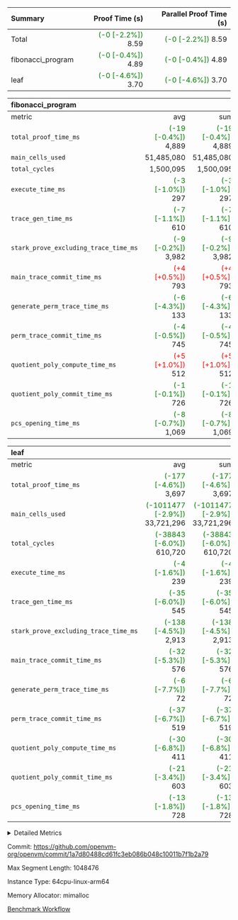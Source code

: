 | Summary | Proof Time (s) | Parallel Proof Time (s) |
|:---|---:|---:|
| Total | <span style='color: green'>(-0 [-2.2%])</span> 8.59 | <span style='color: green'>(-0 [-2.2%])</span> 8.59 |
| fibonacci_program | <span style='color: green'>(-0 [-0.4%])</span> 4.89 | <span style='color: green'>(-0 [-0.4%])</span> 4.89 |
| leaf | <span style='color: green'>(-0 [-4.6%])</span> 3.70 | <span style='color: green'>(-0 [-4.6%])</span> 3.70 |


| fibonacci_program |||||
|:---|---:|---:|---:|---:|
|metric|avg|sum|max|min|
| `total_proof_time_ms ` | <span style='color: green'>(-19 [-0.4%])</span> 4,889 | <span style='color: green'>(-19 [-0.4%])</span> 4,889 | <span style='color: green'>(-19 [-0.4%])</span> 4,889 | <span style='color: green'>(-19 [-0.4%])</span> 4,889 |
| `main_cells_used     ` |  51,485,080 |  51,485,080 |  51,485,080 |  51,485,080 |
| `total_cycles        ` |  1,500,095 |  1,500,095 |  1,500,095 |  1,500,095 |
| `execute_time_ms     ` | <span style='color: green'>(-3 [-1.0%])</span> 297 | <span style='color: green'>(-3 [-1.0%])</span> 297 | <span style='color: green'>(-3 [-1.0%])</span> 297 | <span style='color: green'>(-3 [-1.0%])</span> 297 |
| `trace_gen_time_ms   ` | <span style='color: green'>(-7 [-1.1%])</span> 610 | <span style='color: green'>(-7 [-1.1%])</span> 610 | <span style='color: green'>(-7 [-1.1%])</span> 610 | <span style='color: green'>(-7 [-1.1%])</span> 610 |
| `stark_prove_excluding_trace_time_ms` | <span style='color: green'>(-9 [-0.2%])</span> 3,982 | <span style='color: green'>(-9 [-0.2%])</span> 3,982 | <span style='color: green'>(-9 [-0.2%])</span> 3,982 | <span style='color: green'>(-9 [-0.2%])</span> 3,982 |
| `main_trace_commit_time_ms` | <span style='color: red'>(+4 [+0.5%])</span> 793 | <span style='color: red'>(+4 [+0.5%])</span> 793 | <span style='color: red'>(+4 [+0.5%])</span> 793 | <span style='color: red'>(+4 [+0.5%])</span> 793 |
| `generate_perm_trace_time_ms` | <span style='color: green'>(-6 [-4.3%])</span> 133 | <span style='color: green'>(-6 [-4.3%])</span> 133 | <span style='color: green'>(-6 [-4.3%])</span> 133 | <span style='color: green'>(-6 [-4.3%])</span> 133 |
| `perm_trace_commit_time_ms` | <span style='color: green'>(-4 [-0.5%])</span> 745 | <span style='color: green'>(-4 [-0.5%])</span> 745 | <span style='color: green'>(-4 [-0.5%])</span> 745 | <span style='color: green'>(-4 [-0.5%])</span> 745 |
| `quotient_poly_compute_time_ms` | <span style='color: red'>(+5 [+1.0%])</span> 512 | <span style='color: red'>(+5 [+1.0%])</span> 512 | <span style='color: red'>(+5 [+1.0%])</span> 512 | <span style='color: red'>(+5 [+1.0%])</span> 512 |
| `quotient_poly_commit_time_ms` | <span style='color: green'>(-1 [-0.1%])</span> 726 | <span style='color: green'>(-1 [-0.1%])</span> 726 | <span style='color: green'>(-1 [-0.1%])</span> 726 | <span style='color: green'>(-1 [-0.1%])</span> 726 |
| `pcs_opening_time_ms ` | <span style='color: green'>(-8 [-0.7%])</span> 1,069 | <span style='color: green'>(-8 [-0.7%])</span> 1,069 | <span style='color: green'>(-8 [-0.7%])</span> 1,069 | <span style='color: green'>(-8 [-0.7%])</span> 1,069 |

| leaf |||||
|:---|---:|---:|---:|---:|
|metric|avg|sum|max|min|
| `total_proof_time_ms ` | <span style='color: green'>(-177 [-4.6%])</span> 3,697 | <span style='color: green'>(-177 [-4.6%])</span> 3,697 | <span style='color: green'>(-177 [-4.6%])</span> 3,697 | <span style='color: green'>(-177 [-4.6%])</span> 3,697 |
| `main_cells_used     ` | <span style='color: green'>(-1011477 [-2.9%])</span> 33,721,296 | <span style='color: green'>(-1011477 [-2.9%])</span> 33,721,296 | <span style='color: green'>(-1011477 [-2.9%])</span> 33,721,296 | <span style='color: green'>(-1011477 [-2.9%])</span> 33,721,296 |
| `total_cycles        ` | <span style='color: green'>(-38843 [-6.0%])</span> 610,720 | <span style='color: green'>(-38843 [-6.0%])</span> 610,720 | <span style='color: green'>(-38843 [-6.0%])</span> 610,720 | <span style='color: green'>(-38843 [-6.0%])</span> 610,720 |
| `execute_time_ms     ` | <span style='color: green'>(-4 [-1.6%])</span> 239 | <span style='color: green'>(-4 [-1.6%])</span> 239 | <span style='color: green'>(-4 [-1.6%])</span> 239 | <span style='color: green'>(-4 [-1.6%])</span> 239 |
| `trace_gen_time_ms   ` | <span style='color: green'>(-35 [-6.0%])</span> 545 | <span style='color: green'>(-35 [-6.0%])</span> 545 | <span style='color: green'>(-35 [-6.0%])</span> 545 | <span style='color: green'>(-35 [-6.0%])</span> 545 |
| `stark_prove_excluding_trace_time_ms` | <span style='color: green'>(-138 [-4.5%])</span> 2,913 | <span style='color: green'>(-138 [-4.5%])</span> 2,913 | <span style='color: green'>(-138 [-4.5%])</span> 2,913 | <span style='color: green'>(-138 [-4.5%])</span> 2,913 |
| `main_trace_commit_time_ms` | <span style='color: green'>(-32 [-5.3%])</span> 576 | <span style='color: green'>(-32 [-5.3%])</span> 576 | <span style='color: green'>(-32 [-5.3%])</span> 576 | <span style='color: green'>(-32 [-5.3%])</span> 576 |
| `generate_perm_trace_time_ms` | <span style='color: green'>(-6 [-7.7%])</span> 72 | <span style='color: green'>(-6 [-7.7%])</span> 72 | <span style='color: green'>(-6 [-7.7%])</span> 72 | <span style='color: green'>(-6 [-7.7%])</span> 72 |
| `perm_trace_commit_time_ms` | <span style='color: green'>(-37 [-6.7%])</span> 519 | <span style='color: green'>(-37 [-6.7%])</span> 519 | <span style='color: green'>(-37 [-6.7%])</span> 519 | <span style='color: green'>(-37 [-6.7%])</span> 519 |
| `quotient_poly_compute_time_ms` | <span style='color: green'>(-30 [-6.8%])</span> 411 | <span style='color: green'>(-30 [-6.8%])</span> 411 | <span style='color: green'>(-30 [-6.8%])</span> 411 | <span style='color: green'>(-30 [-6.8%])</span> 411 |
| `quotient_poly_commit_time_ms` | <span style='color: green'>(-21 [-3.4%])</span> 603 | <span style='color: green'>(-21 [-3.4%])</span> 603 | <span style='color: green'>(-21 [-3.4%])</span> 603 | <span style='color: green'>(-21 [-3.4%])</span> 603 |
| `pcs_opening_time_ms ` | <span style='color: green'>(-13 [-1.8%])</span> 728 | <span style='color: green'>(-13 [-1.8%])</span> 728 | <span style='color: green'>(-13 [-1.8%])</span> 728 | <span style='color: green'>(-13 [-1.8%])</span> 728 |



<details>
<summary>Detailed Metrics</summary>

| group | num_segments | keygen_time_ms | commit_exe_time_ms |
| --- | --- | --- | --- |
| fibonacci_program | 1 | 399 | 5 | 

| group | air_name | quotient_deg | interactions | constraints |
| --- | --- | --- | --- | --- |
| fibonacci_program | AccessAdapterAir<16> | 4 | 5 | 11 | 
| fibonacci_program | AccessAdapterAir<2> | 4 | 5 | 11 | 
| fibonacci_program | AccessAdapterAir<32> | 4 | 5 | 11 | 
| fibonacci_program | AccessAdapterAir<4> | 4 | 5 | 11 | 
| fibonacci_program | AccessAdapterAir<64> | 4 | 5 | 11 | 
| fibonacci_program | AccessAdapterAir<8> | 4 | 5 | 11 | 
| fibonacci_program | BitwiseOperationLookupAir<8> | 2 | 2 | 4 | 
| fibonacci_program | MemoryMerkleAir<8> | 4 | 4 | 38 | 
| fibonacci_program | PersistentBoundaryAir<8> | 4 | 3 | 5 | 
| fibonacci_program | PhantomAir | 4 | 3 | 4 | 
| fibonacci_program | Poseidon2PeripheryAir<BabyBearParameters>, 1> | 2 | 1 | 286 | 
| fibonacci_program | ProgramAir | 1 | 1 | 4 | 
| fibonacci_program | RangeTupleCheckerAir<2> | 1 | 1 | 4 | 
| fibonacci_program | Rv32HintStoreAir | 4 | 19 | 21 | 
| fibonacci_program | VariableRangeCheckerAir | 1 | 1 | 4 | 
| fibonacci_program | VmAirWrapper<Rv32BaseAluAdapterAir, BaseAluCoreAir<4, 8> | 4 | 19 | 30 | 
| fibonacci_program | VmAirWrapper<Rv32BaseAluAdapterAir, LessThanCoreAir<4, 8> | 4 | 17 | 35 | 
| fibonacci_program | VmAirWrapper<Rv32BaseAluAdapterAir, ShiftCoreAir<4, 8> | 4 | 23 | 84 | 
| fibonacci_program | VmAirWrapper<Rv32BranchAdapterAir, BranchEqualCoreAir<4> | 4 | 11 | 17 | 
| fibonacci_program | VmAirWrapper<Rv32BranchAdapterAir, BranchLessThanCoreAir<4, 8> | 4 | 13 | 32 | 
| fibonacci_program | VmAirWrapper<Rv32CondRdWriteAdapterAir, Rv32JalLuiCoreAir> | 4 | 10 | 15 | 
| fibonacci_program | VmAirWrapper<Rv32JalrAdapterAir, Rv32JalrCoreAir> | 4 | 16 | 16 | 
| fibonacci_program | VmAirWrapper<Rv32LoadStoreAdapterAir, LoadSignExtendCoreAir<4, 8> | 4 | 18 | 21 | 
| fibonacci_program | VmAirWrapper<Rv32LoadStoreAdapterAir, LoadStoreCoreAir<4> | 4 | 17 | 27 | 
| fibonacci_program | VmAirWrapper<Rv32MultAdapterAir, DivRemCoreAir<4, 8> | 4 | 25 | 72 | 
| fibonacci_program | VmAirWrapper<Rv32MultAdapterAir, MulHCoreAir<4, 8> | 4 | 24 | 23 | 
| fibonacci_program | VmAirWrapper<Rv32MultAdapterAir, MultiplicationCoreAir<4, 8> | 4 | 19 | 13 | 
| fibonacci_program | VmAirWrapper<Rv32RdWriteAdapterAir, Rv32AuipcCoreAir> | 4 | 11 | 12 | 
| fibonacci_program | VmConnectorAir | 4 | 3 | 8 | 
| leaf | AccessAdapterAir<2> | 4 | 5 | 11 | 
| leaf | AccessAdapterAir<4> | 4 | 5 | 11 | 
| leaf | AccessAdapterAir<8> | 4 | 5 | 11 | 
| leaf | FriReducedOpeningAir | 4 | 39 | 60 | 
| leaf | NativePoseidon2Air<BabyBearParameters>, 1> | 4 | 136 | 530 | 
| leaf | PhantomAir | 4 | 3 | 4 | 
| leaf | ProgramAir | 1 | 1 | 4 | 
| leaf | VariableRangeCheckerAir | 1 | 1 | 4 | 
| leaf | VmAirWrapper<AluNativeAdapterAir, FieldArithmeticCoreAir> | 4 | 15 | 23 | 
| leaf | VmAirWrapper<BranchNativeAdapterAir, BranchEqualCoreAir<1> | 4 | 11 | 22 | 
| leaf | VmAirWrapper<JalNativeAdapterAir, JalCoreAir> | 4 | 7 | 6 | 
| leaf | VmAirWrapper<NativeAdapterAir<2, 0>, PublicValuesCoreAir> | 4 | 11 | 23 | 
| leaf | VmAirWrapper<NativeLoadStoreAdapterAir<1>, NativeLoadStoreCoreAir<1> | 4 | 15 | 16 | 
| leaf | VmAirWrapper<NativeLoadStoreAdapterAir<4>, NativeLoadStoreCoreAir<4> | 4 | 15 | 16 | 
| leaf | VmAirWrapper<NativeVectorizedAdapterAir<4>, FieldExtensionCoreAir> | 4 | 15 | 23 | 
| leaf | VmConnectorAir | 4 | 3 | 8 | 
| leaf | VolatileBoundaryAir | 4 | 4 | 16 | 

| group | air_name | idx | rows | prep_cols | perm_cols | main_cols | cells |
| --- | --- | --- | --- | --- | --- | --- | --- |
| leaf | AccessAdapterAir<2> | 0 | 262,144 |  | 12 | 11 | 6,029,312 | 
| leaf | AccessAdapterAir<4> | 0 | 131,072 |  | 12 | 13 | 3,276,800 | 
| leaf | AccessAdapterAir<8> | 0 | 512 |  | 12 | 17 | 14,848 | 
| leaf | FriReducedOpeningAir | 0 | 131,072 |  | 44 | 27 | 9,306,112 | 
| leaf | NativePoseidon2Air<BabyBearParameters>, 1> | 0 | 32,768 |  | 160 | 399 | 18,317,312 | 
| leaf | PhantomAir | 0 | 8,192 |  | 8 | 6 | 114,688 | 
| leaf | ProgramAir | 0 | 131,072 |  | 8 | 10 | 2,359,296 | 
| leaf | VariableRangeCheckerAir | 0 | 262,144 | 2 | 8 | 1 | 2,359,296 | 
| leaf | VmAirWrapper<AluNativeAdapterAir, FieldArithmeticCoreAir> | 0 | 524,288 |  | 20 | 29 | 25,690,112 | 
| leaf | VmAirWrapper<BranchNativeAdapterAir, BranchEqualCoreAir<1> | 0 | 65,536 |  | 16 | 23 | 2,555,904 | 
| leaf | VmAirWrapper<JalNativeAdapterAir, JalCoreAir> | 0 | 16,384 |  | 12 | 9 | 344,064 | 
| leaf | VmAirWrapper<NativeAdapterAir<2, 0>, PublicValuesCoreAir> | 0 | 64 |  | 16 | 23 | 2,496 | 
| leaf | VmAirWrapper<NativeLoadStoreAdapterAir<1>, NativeLoadStoreCoreAir<1> | 0 | 131,072 |  | 24 | 22 | 6,029,312 | 
| leaf | VmAirWrapper<NativeLoadStoreAdapterAir<4>, NativeLoadStoreCoreAir<4> | 0 | 65,536 |  | 24 | 31 | 3,604,480 | 
| leaf | VmAirWrapper<NativeVectorizedAdapterAir<4>, FieldExtensionCoreAir> | 0 | 65,536 |  | 20 | 38 | 3,801,088 | 
| leaf | VmConnectorAir | 0 | 2 | 1 | 8 | 4 | 24 | 
| leaf | VolatileBoundaryAir | 0 | 131,072 |  | 8 | 11 | 2,490,368 | 

| group | air_name | segment | rows | prep_cols | perm_cols | main_cols | cells |
| --- | --- | --- | --- | --- | --- | --- | --- |
| fibonacci_program | AccessAdapterAir<8> | 0 | 32 |  | 12 | 17 | 928 | 
| fibonacci_program | BitwiseOperationLookupAir<8> | 0 | 65,536 | 3 | 8 | 2 | 655,360 | 
| fibonacci_program | MemoryMerkleAir<8> | 0 | 256 |  | 12 | 32 | 11,264 | 
| fibonacci_program | PersistentBoundaryAir<8> | 0 | 32 |  | 8 | 20 | 896 | 
| fibonacci_program | PhantomAir | 0 | 2 |  | 8 | 6 | 28 | 
| fibonacci_program | Poseidon2PeripheryAir<BabyBearParameters>, 1> | 0 | 256 |  | 8 | 300 | 78,848 | 
| fibonacci_program | ProgramAir | 0 | 4,096 |  | 8 | 10 | 73,728 | 
| fibonacci_program | RangeTupleCheckerAir<2> | 0 | 524,288 | 2 | 8 | 1 | 4,718,592 | 
| fibonacci_program | Rv32HintStoreAir | 0 | 4 |  | 24 | 32 | 224 | 
| fibonacci_program | VariableRangeCheckerAir | 0 | 262,144 | 2 | 8 | 1 | 2,359,296 | 
| fibonacci_program | VmAirWrapper<Rv32BaseAluAdapterAir, BaseAluCoreAir<4, 8> | 0 | 1,048,576 |  | 28 | 36 | 67,108,864 | 
| fibonacci_program | VmAirWrapper<Rv32BaseAluAdapterAir, LessThanCoreAir<4, 8> | 0 | 524,288 |  | 24 | 37 | 31,981,568 | 
| fibonacci_program | VmAirWrapper<Rv32BranchAdapterAir, BranchEqualCoreAir<4> | 0 | 262,144 |  | 16 | 26 | 11,010,048 | 
| fibonacci_program | VmAirWrapper<Rv32BranchAdapterAir, BranchLessThanCoreAir<4, 8> | 0 | 4 |  | 20 | 32 | 208 | 
| fibonacci_program | VmAirWrapper<Rv32CondRdWriteAdapterAir, Rv32JalLuiCoreAir> | 0 | 131,072 |  | 16 | 18 | 4,456,448 | 
| fibonacci_program | VmAirWrapper<Rv32JalrAdapterAir, Rv32JalrCoreAir> | 0 | 16 |  | 20 | 28 | 768 | 
| fibonacci_program | VmAirWrapper<Rv32LoadStoreAdapterAir, LoadStoreCoreAir<4> | 0 | 16 |  | 28 | 40 | 1,088 | 
| fibonacci_program | VmAirWrapper<Rv32RdWriteAdapterAir, Rv32AuipcCoreAir> | 0 | 8 |  | 16 | 21 | 296 | 
| fibonacci_program | VmConnectorAir | 0 | 2 | 1 | 8 | 4 | 24 | 

| group | idx | trace_gen_time_ms | total_proof_time_ms | total_cycles | total_cells | stark_prove_excluding_trace_time_ms | quotient_poly_compute_time_ms | quotient_poly_commit_time_ms | perm_trace_commit_time_ms | pcs_opening_time_ms | main_trace_commit_time_ms | main_cells_used | generate_perm_trace_time_ms | execute_time_ms |
| --- | --- | --- | --- | --- | --- | --- | --- | --- | --- | --- | --- | --- | --- | --- |
| leaf | 0 | 545 | 3,697 | 610,720 | 86,295,512 | 2,913 | 411 | 603 | 519 | 728 | 576 | 33,721,296 | 72 | 239 | 

| group | segment | trace_gen_time_ms | total_proof_time_ms | total_cycles | total_cells | stark_prove_excluding_trace_time_ms | quotient_poly_compute_time_ms | quotient_poly_commit_time_ms | perm_trace_commit_time_ms | pcs_opening_time_ms | main_trace_commit_time_ms | main_cells_used | generate_perm_trace_time_ms | execute_time_ms |
| --- | --- | --- | --- | --- | --- | --- | --- | --- | --- | --- | --- | --- | --- | --- |
| fibonacci_program | 0 | 610 | 4,889 | 1,500,095 | 122,458,476 | 3,982 | 512 | 726 | 745 | 1,069 | 793 | 51,485,080 | 133 | 297 | 

</details>


Commit: https://github.com/openvm-org/openvm/commit/1a7d80488cd61fc3eb086b048c10011b7f1b2a79

Max Segment Length: 1048476

Instance Type: 64cpu-linux-arm64

Memory Allocator: mimalloc

[Benchmark Workflow](https://github.com/openvm-org/openvm/actions/runs/13216564189)
